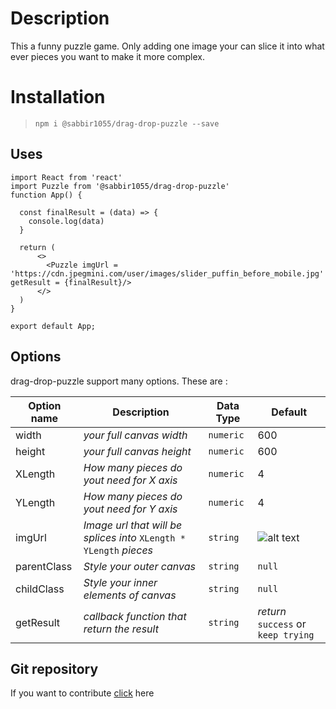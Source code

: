 # Description 
This a funny puzzle game. Only adding one image your can slice it into what ever pieces you want to make it more complex.

# Installation 
>`npm i @sabbir1055/drag-drop-puzzle --save`
## Uses 

```
import React from 'react'
import Puzzle from '@sabbir1055/drag-drop-puzzle'
function App() {

  const finalResult = (data) => {
    console.log(data)
  }

  return (
      <>
        <Puzzle imgUrl = 'https://cdn.jpegmini.com/user/images/slider_puffin_before_mobile.jpg' getResult = {finalResult}/>
      </>
  )
}

export default App;

```

## Options 

drag-drop-puzzle support many options. These are :  

Option name | Description | Data Type | Default
--- | --- |--- | ---
width| _your full canvas width_ | `numeric` | 600
height| _your full canvas height_ | `numeric` | 600
XLength| _How many pieces do yout need for X axis_ | `numeric` | 4
YLength| _How many pieces do yout need for Y axis_ | `numeric` | 4
imgUrl| _Image url that will be splices into_ ` XLength * YLength ` _pieces_ | `string` | ![alt text](https://cdn.britannica.com/68/6268-050-04FB8622/Bangladesh.jpg?raw=true)
parentClass| _Style your outer canvas_  | `string` | `null`
childClass| _Style your inner elements of canvas_  | `string` | `null`
getResult| _callback function that return the result_ | `string` | _return_ `success` or `keep trying`

## Git repository 
If you want to contribute [click](https://github.com/Sabbir1993/draganddroppuzzle.git) here

